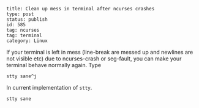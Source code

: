 ~~~~ 
title: Clean up mess in terminal after ncurses crashes
type: post
status: publish
id: 585
tag: ncurses
tag: terminal
category: Linux
~~~~

If your terminal is left in mess (line-break are messed up and newlines
are not visible etc) due to ncurses-crash or seg-fault, you can make
your terminal behave normally again. Type

    stty sane^j

In current implementation of `stty`.

    stty sane
